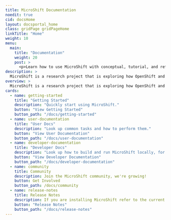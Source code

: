 ```yaml
---
title: MicroShift Documentation
noedit: true
cid: docsHome
layout: docsportal_home
class: gridPage gridPageHome
linkTitle: "Home"
weight: 10
menu:
  main:
    title: "Documentation"
    weight: 20
    post: >
      <p>Learn how to use MicroShift with conceptual, tutorial, and reference documentation. You can even help contribute to the docs</a>!</p>
description: >
  MicroShift is a research project that is exploring how OpenShift and Kubernetes can be optimized for small form factor and edge computing.
overview: >
  MicroShift is a research project that is exploring how OpenShift and Kubernetes can be optimized for small form factor and edge computing.
cards:
  - name: getting-started
    title: "Getting Started"
    description: "Quickly start using MicroShift."
    button: "View Getting Started"
    button_path: "/docs/getting-started"
  - name: user-documentation
    title: "User Docs"
    description: "Look up common tasks and how to perform them."
    button: "View User Documentation"
    button_path: "/docs/user-documentation"
  - name: developer-documentation
    title: "Developer Docs"
    description: "Look up how to build and run MicroShift locally, for testing, contributing, and development."
    button: "View Developer Documentation"
    button_path: "/docs/developer-documentation"
  - name: community
    title: Community
    description: Join the MicroShift community, we're growing!
    button: Get Involved
    button_path: /docs/community
  - name: release-notes
    title: Release Notes
    description: If you are installing MicroShift refer to the current release notes.
    button: "Release Notes"
    button_path: "/docs/release-notes"
---
```

